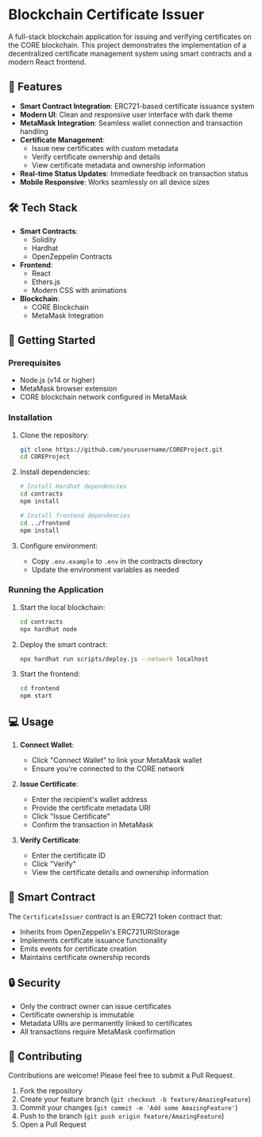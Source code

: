 # Blockchain Certificate Issuer

A full-stack blockchain application for issuing and verifying certificates on the CORE blockchain. This project demonstrates the implementation of a decentralized certificate management system using smart contracts and a modern React frontend.

## 🌟 Features

- **Smart Contract Integration**: ERC721-based certificate issuance system
- **Modern UI**: Clean and responsive user interface with dark theme
- **MetaMask Integration**: Seamless wallet connection and transaction handling
- **Certificate Management**:
  - Issue new certificates with custom metadata
  - Verify certificate ownership and details
  - View certificate metadata and ownership information
- **Real-time Status Updates**: Immediate feedback on transaction status
- **Mobile Responsive**: Works seamlessly on all device sizes

## 🛠️ Tech Stack

- **Smart Contracts**:
  - Solidity
  - Hardhat
  - OpenZeppelin Contracts
- **Frontend**:
  - React
  - Ethers.js
  - Modern CSS with animations
- **Blockchain**:
  - CORE Blockchain
  - MetaMask Integration

## 🚀 Getting Started

### Prerequisites

- Node.js (v14 or higher)
- MetaMask browser extension
- CORE blockchain network configured in MetaMask

### Installation

1. Clone the repository:
   ```bash
   git clone https://github.com/yourusername/COREProject.git
   cd COREProject
   ```

2. Install dependencies:
   ```bash
   # Install Hardhat dependencies
   cd contracts
   npm install

   # Install frontend dependencies
   cd ../frontend
   npm install
   ```

3. Configure environment:
   - Copy `.env.example` to `.env` in the contracts directory
   - Update the environment variables as needed

### Running the Application

1. Start the local blockchain:
   ```bash
   cd contracts
   npx hardhat node
   ```

2. Deploy the smart contract:
   ```bash
   npx hardhat run scripts/deploy.js --network localhost
   ```

3. Start the frontend:
   ```bash
   cd frontend
   npm start
   ```

## 💻 Usage

1. **Connect Wallet**:
   - Click "Connect Wallet" to link your MetaMask wallet
   - Ensure you're connected to the CORE network

2. **Issue Certificate**:
   - Enter the recipient's wallet address
   - Provide the certificate metadata URI
   - Click "Issue Certificate"
   - Confirm the transaction in MetaMask

3. **Verify Certificate**:
   - Enter the certificate ID
   - Click "Verify"
   - View the certificate details and ownership information

## 📝 Smart Contract

The `CertificateIssuer` contract is an ERC721 token contract that:
- Inherits from OpenZeppelin's ERC721URIStorage
- Implements certificate issuance functionality
- Emits events for certificate creation
- Maintains certificate ownership records

## 🔒 Security

- Only the contract owner can issue certificates
- Certificate ownership is immutable
- Metadata URIs are permanently linked to certificates
- All transactions require MetaMask confirmation

## 🤝 Contributing

Contributions are welcome! Please feel free to submit a Pull Request.

1. Fork the repository
2. Create your feature branch (`git checkout -b feature/AmazingFeature`)
3. Commit your changes (`git commit -m 'Add some AmazingFeature'`)
4. Push to the branch (`git push origin feature/AmazingFeature`)
5. Open a Pull Request

